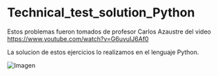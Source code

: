 # Technical_test_solution_Python

Estos problemas fueron tomados de profesor Carlos Azaustre del video https://www.youtube.com/watch?v=G6uvuIJ6Af0

La solucion de estos ejercicios lo realizamos en el lenguaje Python.

![Imagen](/Pruebapython.jpg)


